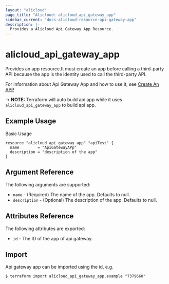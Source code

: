```yaml
---
layout: "alicloud"
page_title: "Alicloud: alicloud_api_gateway_app"
sidebar_current: "docs-alicloud-resource-api-gateway-app"
description: |-
  Provides a Alicloud Api Gateway App Resource.
---
```


# alicloud_api_gateway_app

Provides an app resource.It must create an app before calling a third-party API because the app is the identity used to call the third-party API.

For information about Api Gateway App and how to use it, see [Create An APP](https://www.alibabacloud.com/help/doc-detail/43663.html)

-> **NOTE:** Terraform will auto build api app while it uses `alicloud_api_gateway_app` to build api app.

## Example Usage

Basic Usage

```
resource "alicloud_api_gateway_app" "apiTest" {
  name        = "ApiGatewayAPp"
  description = "description of the app"
}
```
## Argument Reference

The following arguments are supported:

* `name` - (Required) The name of the app. Defaults to null.
* `description` - (Optional) The description of the app. Defaults to null.

## Attributes Reference

The following attributes are exported:

* `id` - The ID of the app of api gateway.

## Import

Api gateway app can be imported using the id, e.g.

```
$ terraform import alicloud_api_gateway_app.example "7379660"
```